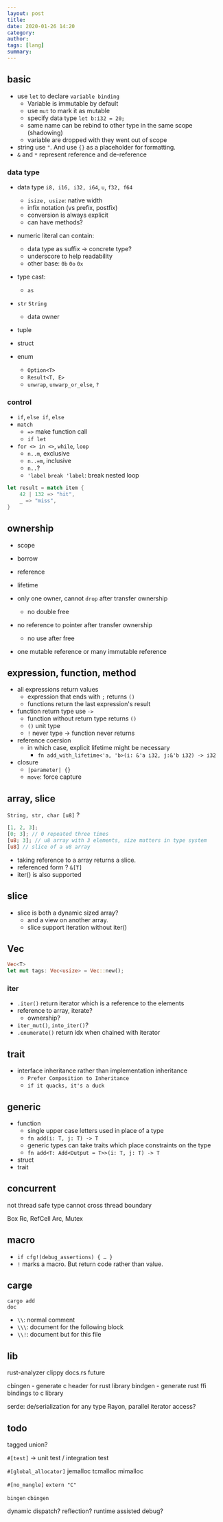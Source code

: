 ```yaml
---
layout: post
title: 
date: 2020-01-26 14:20
category: 
author: 
tags: [lang]
summary: 
---
```


## basic

* use `let` to declare `variable binding`
  * Variable is immutable by default
  * use `mut` to mark it as mutable
  * specify data type `let b:i32 = 20;`
  * same name can be rebind to other type in the same scope (shadowing)
  * variable are dropped with they went out of scope
* string use `"`. And use `{}` as a placeholder for formatting.
* `&` and `*` represent reference and de-reference

### data type

* data type `i8, i16, i32, i64`, `u`, `f32, f64`
  * `isize, usize`: native width
  * infix notation (vs prefix, postfix)
  * conversion is always explicit
  * can have methods?
* numeric literal can contain:
  * data type as suffix -> concrete type?
  * underscore to help readability
  * other base: `0b` `0o` `0x`
* type cast:
  * `as`

* `str` `String`
  * data owner

* tuple
* struct
* enum
  * `Option<T>`
  * `Result<T, E>`
  * `unwrap`, `unwarp_or_else`, `?`

### control

* `if`, `else if`, `else`
* `match`
  * `=>` make function call
  * `if let`
* `for <> in <>`, `while`, `loop`
  * `n..m`, exclusive
  * `n..=m`, inclusive
  * `n..`?
  * `'label` `break 'label`: break nested loop

```rust
let result = match item {
    42 | 132 => "hit",
    _ => "miss",
}
```

## ownership

* scope
* borrow
* reference
* lifetime

* only one owner, cannot `drop` after transfer ownership
  * no double free
* no reference to pointer after transfer ownership
  * no use after free
* one mutable reference or many immutable reference

## expression, function, method

* all expressions return values
  * expression that ends with `;` returns `()`
  * functions return the last expression's result
* function return type use `->`
  * function without return type returns `()`
  * `()` unit type
  * `!` never type -> function never returns
* reference coersion
  * in which case, explicit lifetime might be necessary
    * `fn add_with_lifetime<'a, 'b>(i: &'a i32, j:&'b i32) -> i32`
* closure
  * `|parameter| {}`
  * `move`: force capture

## array, slice

`String, str, char [u8]` ?

```rust
[1, 2, 3];
[0; 3]; // 0 repeated three times
[u8; 3]; // u8 array with 3 elements, size matters in type system
[u8] // slice of a u8 array
```

* taking reference to a array returns a slice. 
* referenced form ? `&[T]`
* iter() is also supported

## slice

* slice is both a dynamic sized array?
  * and a view on another array.
  * slice support iteration without iter()

## Vec

```rust
Vec<T>
let mut tags: Vec<usize> = Vec::new();
```

### iter

* `.iter()` return iterator which is a reference to the elements
* reference to array, iterate?
  * ownership?
* `iter_mut()`, `into_iter()`?
* `.enumerate()` return idx when chained with iterator

## trait

* interface inheritance rather than implementation inheritance
  * `Prefer Composition to Inheritance`
  * `if it quacks, it's a duck`

## generic

* function
  * single upper case letters used in place of a type
  * `fn add(i: T, j: T) -> T`
  * generic types can take traits which place constraints on the type
  * `fn add<T: Add<Output = T>>(i: T, j: T) -> T`
* struct
* trait

## concurrent

not thread safe type cannot cross thread boundary

Box
Rc, RefCell
Arc, Mutex

## macro

* `if cfg!(debug_assertions) { … }`
* `!` marks a macro. But return code rather than value.

## carge

```
cargo add
doc
```

* `\\`: normal comment
* `\\\`: document for the following block
* `\\!`: document but for this file

## lib

rust-analyzer
clippy
docs.rs
future

cbingen - generate c header for rust library
bindgen - generate rust ffi bindings to c library

serde: de/serialization for any type
Rayon, parallel iterator access?

## todo

tagged union?

`#[test]` -> unit test / integration test

`#[global_allocator]`
jemalloc
tcmalloc
mimalloc

`#[no_mangle]`
`extern "C"`

`bingen`
`cbingen`

dynamic dispatch?
reflection?
runtime assisted debug?
